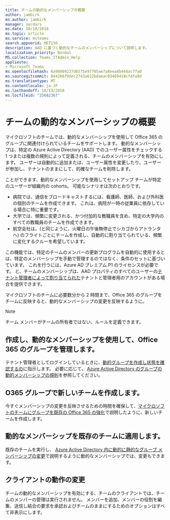 ```yaml
---
title: チームの動的なメンバーシップの概要
author: jambirk
ms.author: jambirk
manager: serdars
ms.date: 10/10/2018
ms.topic: article
ms.service: msteams
search.appverid: MET150
description: AAD に基づく動的なチームのメンバーシップについて説明します。
localization_priority: Normal
MS.collection: Teams_ITAdmin_Help
appliesto:
- Microsoft Teams
ms.openlocfilehash: 6a98009237d6575e97705ae7a8eea4b444ac77a0
ms.sourcegitcommit: 044286f9dec2743a622bdaeac03469418cfdfa0d
ms.translationtype: MT
ms.contentlocale: ja-JP
ms.lasthandoff: 10/19/2018
ms.locfileid: "25682367"
---
```

# <a name="overview-of-dynamic-membership-for-teams"></a>チームの動的なメンバーシップの概要

マイクロソフトのチームでは、動的なメンバーシップを使用して Office 365 のグループに関連付けられているチームをサポートします。 動的なメンバーシップは、特定の Azure Active Directory (AAD) でのユーザー属性をチェックする 1 つまたは複数の規則によって定義される、チームのメンバーシップを有効にします。 ユーザーは自動的に追加または、ユーザー属性を変更したり、ユーザーが参加し、テナントのままにして、的確なチームを削除します。

ことができます、動的なメンバーシップを使用してセットアップ チームが特定のユーザーが組織内の cohorts。 可能なシナリオは次のとおりです。
- 病院では、通信をブロードキャストするには、看護師、医師、および外科医の個別のチームを作成できます。 これは、病院が一時の従業員に依存している場合に特に重要です。
- 大学では、頻繁に変更される、かつ付加的な教職員を含め、特定の大学内のすべての教職員のチームを作成できます。
- 航空会社は、(と同じように、火曜日の午後無停止でシカゴからアトランタへ) のフライトごとにチームを作成し、自動的に割り当てられている、頻繁に変化するクルーを希望しています。

この機能では、特定のチームのメンバーの更新プログラムを自動的に使用するとは、特定のメンバーシップを手動で管理するのではなく、条件のセットに基づいています。 これを行うには、Azure AD プレミアム P1 のライセンスが必要です。 と、チームのメンバーシップは、AAD プロパティのすべてのユーザーの[テナント管理者によって割り当てられた](https://docs.microsoft.com/azure/active-directory/users-groups-roles/groups-dynamic-membership)テナントと管理者用のアカウントがある場合を提供できます。

マイクロソフトのチームに必要数分から 2 時間まで、Office 365 のグループをチームに反映すると、動的なメンバーシップの変更を反映するように。

> [!NOTE]
> チーム メンバーがチームの所有者ではない、ルールを定義できます。

## <a name="creating-and-managing-an-office-365-group-with-dynamic-membership"></a>作成し、動的なメンバーシップを使用して、Office 365 のグループを管理します。
テナント管理者としてログインしているときに、[動的グループを作成し状態を確認するの](https://docs.microsoft.com/azure/active-directory/users-groups-roles/groups-create-rule)に指示します。 必要に応じて、 [Azure Active Directory のグループの動的メンバーシップの規則](https://docs.microsoft.com/azure/active-directory/users-groups-roles/groups-dynamic-membership)を参照してください。

## <a name="create-a-new-team-with-your-o365-group"></a>O365 グループで新しいチームを作成します。

今すぐメンバーシップの変更を反映させるための時間を確保して、[マイクロソフトのチームにグループを既存の Office 365 の強化](enhance-office-365-groups.md)で説明したように、新しいチームを作成します。

## <a name="apply-dynamic-membership-to-an-existing-team"></a>動的なメンバーシップを既存のチームに適用します。

既存のチームを実行し、 [Azure Active Directory 内に動的に静的なグループ メンバーシップの変更](https://docs.microsoft.com/azure/active-directory/users-groups-roles/groups-change-type)で説明するように動的なメンバーシップでは、変更もできます。

## <a name="changes-in-client-behavior"></a>クライアントの動作の変更

チームの動的なメンバーシップを有効にする、チームのクライアントでは、チームのメンバーの管理は実行されません。 メンバーを追加、メンバーの役割を編集、送信し結合の要求を承認およびチームのままにするためのオプションはすべて非表示にします。
